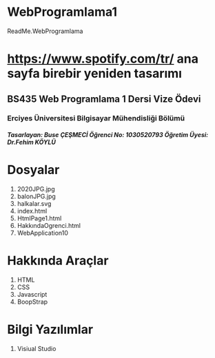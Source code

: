 # WebProgramlama1
 ReadMe.WebProgramlama
# https://www.spotify.com/tr/ ana sayfa birebir yeniden tasarımı
## BS435 Web Programlama 1 Dersi Vize Ödevi
### Erciyes Üniversitesi Bilgisayar Mühendisliği Bölümü
##### Tasarlayan: Buse ÇEŞMECİ Öğrenci No: 1030520793 Öğretim Üyesi: Dr.Fehim KÖYLÜ

# Dosyalar
1. 2020JPG.jpg
2. balonJPG.jpg
3. halkalar.svg
4. index.html
5. HtmlPage1.html
6. HakkındaOgrenci.html
7. WebApplication10
# Hakkında Araçlar
1. HTML
2. CSS
3. Javascript
4. BoopStrap
# Bilgi Yazılımlar
1. Visiual Studio

